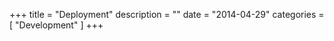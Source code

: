 +++
title = "Deployment"
description = ""
date = "2014-04-29"
categories = [
    "Development"
]
+++

